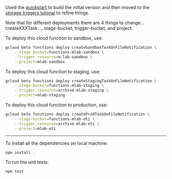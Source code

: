 Used the [quickstart](https://cloud.google.com/functions/docs/quickstart) to
build the initial version and then moved to the [storage triggers
tutorial](https://cloud.google.com/functions/docs/tutorials/storage) to refine
things.

Note that for different deployments there are 4 things to change...
createXXXTask..., stage-bucket, trigger-bucket, and project.

To deploy this cloud function to sandbox, use:
```bash
gcloud beta functions deploy createSandboxTaskOnFileNotification \
    --stage-bucket=functions-mlab-sandbox \
    --trigger-resource=m-lab-sandbox \
    --project=mlab-sandbox
```

To deploy this cloud function to staging, use:
```bash
gcloud beta functions deploy createStagingTaskOnFileNotification \
    --stage-bucket=functions-mlab-staging \
    --trigger-resource=archive-mlab-staging \
    --project=mlab-staging
```

To deploy this cloud function to production, use:
```bash
gcloud beta functions deploy createProdTaskOnFileNotification \
    --stage-bucket=functions-mlab-oti \
    --trigger-resource=archive-mlab-oti \
    --project=mlab-oti
```

---------------------------------------------------------------

To install all the dependencies on local machine:
```bash
npm install .
```

To run the unit tests:
```bash
npm test
```


